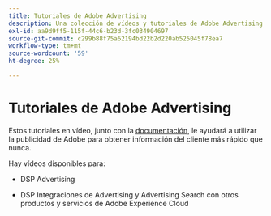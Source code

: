 ```yaml
---
title: Tutoriales de Adobe Advertising
description: Una colección de vídeos y tutoriales de Adobe Advertising.
exl-id: aa9d9ff5-115f-44c6-b23d-3fc034904697
source-git-commit: c299b88f75a62194bd22b2d220ab525045f78ea7
workflow-type: tm+mt
source-wordcount: '59'
ht-degree: 25%

---
```


# Tutoriales de Adobe Advertising 

Estos tutoriales en vídeo, junto con la [documentación](https://experienceleague.adobe.com/docs/advertising-cloud.html), le ayudará a utilizar la publicidad de Adobe para obtener información del cliente más rápido que nunca.

Hay vídeos disponibles para:

* DSP Advertising

* DSP Integraciones de Advertising y Advertising Search con otros productos y servicios de Adobe Experience Cloud

<!--
See other -learn tutorials landing pages to get ideas for additional content
-->
